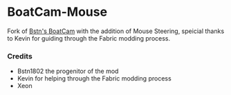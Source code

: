 # BoatCam-Mouse

Fork of [Bstn's BoatCam](https://github.com/Bstn1802/BoatCam) with the addition of Mouse Steering, speicial thanks to Kevin for guiding through the Fabric modding process.

### Credits
- Bstn1802 the progenitor of the mod
- Kevin for helping through the Fabric modding process
- Xeon
